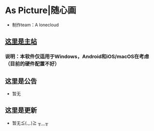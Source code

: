 # As Picture|随心画

* 制作team：A lonecloud

## [这里是主站](https://www.lonelycloud.ml/)
### 说明：本软件仅适用于Windows，Android和iOS/macOS在考虑（目前的硬件配置不好）
## 这里是公告
* 暂无
## 这里是更新
* 暂无≦(._.)≧   ╥﹏╥

